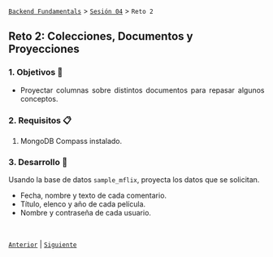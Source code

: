 [`Backend Fundamentals`](../../README.md) > [`Sesión 04`](../README.md) > `Reto 2`
	
## Reto 2: Colecciones, Documentos y Proyecciones

<div style="text-align: justify;">

### 1. Objetivos :dart:

- Proyectar columnas sobre distintos documentos para repasar algunos conceptos.

### 2. Requisitos :clipboard:

1. MongoDB Compass instalado.

### 3. Desarrollo :rocket:

Usando la base de datos `sample_mflix`, proyecta los datos que se solicitan.

- Fecha, nombre y texto de cada comentario.
- Título, elenco y año de cada película.
- Nombre y contraseña de cada usuario.

<br/>

[`Anterior`](../Ejemplo-05/Readme.md) | [`Siguiente`](../README.md)

</div>
